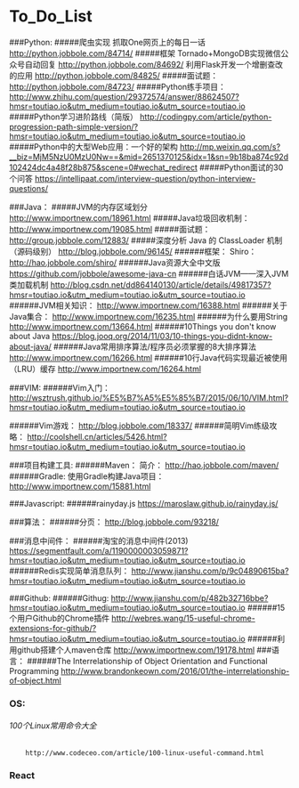 # To_Do_List

###Python:
#####爬虫实现
	抓取One网页上的每日一话
		http://python.jobbole.com/84714/
#####框架
	Tornado+MongoDB实现微信公众号自动回复
		http://python.jobbole.com/84692/
	利用Flask开发一个增删查改的应用
		http://python.jobbole.com/84825/
#####面试题：
	http://python.jobbole.com/84723/
#####Python练手项目：
	http://www.zhihu.com/question/29372574/answer/88624507?hmsr=toutiao.io&utm_medium=toutiao.io&utm_source=toutiao.io
#####Python学习进阶路线（简版）
	http://codingpy.com/article/python-progression-path-simple-version/?hmsr=toutiao.io&utm_medium=toutiao.io&utm_source=toutiao.io
#####Python中的大型Web应用：一个好的架构
	http://mp.weixin.qq.com/s?__biz=MjM5NzU0MzU0Nw==&mid=2651370125&idx=1&sn=9b18ba874c92d102424dc4a48f28b875&scene=0#wechat_redirect
#####Python面试的30个问答
        https://intellipaat.com/interview-question/python-interview-questions/
	
###Java：
#####JVM的内存区域划分
		http://www.importnew.com/18961.html
#####Java垃圾回收机制：
		http://www.importnew.com/19085.html
#####面试题：
		http://group.jobbole.com/12883/
#####深度分析 Java 的 ClassLoader 机制（源码级别）
		http://blog.jobbole.com/96145/
######框架：
		Shiro：
			http://hao.jobbole.com/shiro/
######Java资源大全中文版
		https://github.com/jobbole/awesome-java-cn
######白话JVM——深入JVM类加载机制
		http://blog.csdn.net/dd864140130/article/details/49817357?hmsr=toutiao.io&utm_medium=toutiao.io&utm_source=toutiao.io
######JVM相关知识：
		http://www.importnew.com/16388.html
######关于Java集合：
		http://www.importnew.com/16235.html
######为什么要用String
		http://www.importnew.com/13664.html
######10Things you don't know about Java
		https://blog.jooq.org/2014/11/03/10-things-you-didnt-know-about-java/
######Java常用排序算法/程序员必须掌握的8大排序算法
		http://www.importnew.com/16266.html
######10行Java代码实现最近被使用（LRU）缓存
		http://www.importnew.com/16264.html
		
###VIM:
######Vim入门：
		http://wsztrush.github.io/%E5%B7%A5%E5%85%B7/2015/06/10/VIM.html?hmsr=toutiao.io&utm_medium=toutiao.io&utm_source=toutiao.io

######Vim游戏：
		http://blog.jobbole.com/18337/
######简明Vim练级攻略：
		http://coolshell.cn/articles/5426.html?hmsr=toutiao.io&utm_medium=toutiao.io&utm_source=toutiao.io

###项目构建工具:
######Maven：
		简介：
			http://hao.jobbole.com/maven/
######Gradle:
		使用Gradle构建Java项目：
			http://www.importnew.com/15881.html	
			
###Javascript:
######rainyday.js
		https://maroslaw.github.io/rainyday.js/
		
###算法：
######分页：
		http://blog.jobbole.com/93218/
		
###消息中间件：
######淘宝的消息中间件(2013)
		https://segmentfault.com/a/1190000003059871?hmsr=toutiao.io&utm_medium=toutiao.io&utm_source=toutiao.io
######Redis实现简单消息队列：
		http://www.jianshu.com/p/9c04890615ba?hmsr=toutiao.io&utm_medium=toutiao.io&utm_source=toutiao.io
		
###Github:
######Githug:
		http://www.jianshu.com/p/482b32716bbe?hmsr=toutiao.io&utm_medium=toutiao.io&utm_source=toutiao.io
######15个用户Github的Chrome插件
		http://webres.wang/15-useful-chrome-extensions-for-github/?hmsr=toutiao.io&utm_medium=toutiao.io&utm_source=toutiao.io
######利用github搭建个人maven仓库
		http://www.importnew.com/19178.html
###语言：
######The Interrelationship of Object Orientation and Functional Programming
		http://www.brandonkeown.com/2016/01/the-interrelationship-of-object.html
		
### OS:
###### 100个Linux常用命令大全
		http://www.codeceo.com/article/100-linux-useful-command.html
		
### React

